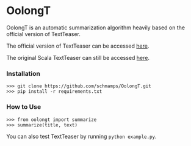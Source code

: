 OolongT
=============

OolongT is an automatic summarization algorithm
heavily based on the official version of TextTeaser.

The official version of TextTeaser can be accessed
[here](https://github.com/MojoJolo/textteaser).

The original Scala TextTeaser can still be accessed
[here](https://github.com/MojoJolo/textteaser).


### Installation
    >>> git clone https://github.com/schmamps/OolongT.git
    >>> pip install -r requirements.txt

### How to Use
    >>> from oolongt import summarize
    >>> summarize(title, text)

You can also test TextTeaser by running `python example.py`.
